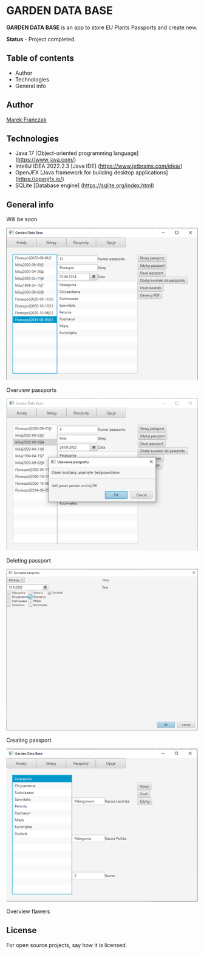 # GARDEN DATA BASE

**GARDEN DATA BASE** is an app to store EU Plants Passports and create new.

**Status** - Project completed.

## Table of contents

* Author
* Technologies
* General info

## Author
[Marek Frańczak](https://github.com/marekfranczak)

## Technologies
* Java 17 [Object-oriented programming language] (https://www.java.com/)
* IntelliJ IDEA 2022.2.3 [Java IDE] (https://www.jetbrains.com/idea/)
* OpenJFX [Java framework for building desktop applications] (https://openjfx.io/)
* SQLite [Database engine] (https://sqlite.org/index.html)

## General info
Will be soon

![Overview passports](Documents/2.jpg)

Overview passports

![Deleting passport](Documents/4.jpg)

Deleting passport

![Creating passport](Documents/5.jpg)

Creating passport

![Overview flawers](Documents/8.jpg)

Overview flawers

## License
For open source projects, say how it is licensed.
